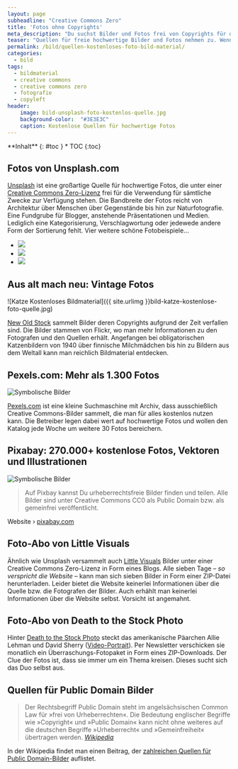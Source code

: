```yaml
---
layout: page
subheadline: "Creative Commons Zero"
title: 'Fotos ohne Copyrights'
meta_description: "Du suchst Bilder und Fotos frei von Copyrights für die Verwendung in eigenen Projekten, wie Websites, Präsentationen,...? Diese Links helfen weiter."
teaser: "Quellen für freie hochwertige Bilder und Fotos nehmen zu. Wenn Sie hochwertiges Fotomaterial für eigene Projekte brauchen, finden Sie in diesem Artikel Quellen für Bilder, die unter einer  Creative Commons Zero-Lizenz frei für die Verwendung für sämtliche Zwecke zur Verfügung stehen."
permalink: /bild/quellen-kostenloses-foto-bild-material/
categories:
  - bild
tags:
  - bildmaterial
  - creative commons
  - creative commons zero
  - fotografie
  - copyleft
header:
    image: bild-unsplash-foto-kostenlos-quelle.jpg
    background-color:  "#3E3E3C"
    caption: Kostenlose Quellen für hochwertige Fotos
---
```

<div class="panel radius" markdown="1">
**Inhalt**
{: #toc }
*  TOC
{:toc}
</div>

## Fotos von Unsplash.com

[Unsplash][1] ist eine großartige Quelle für hochwertige Fotos, die unter einer [Creative Commons Zero-Lizenz][2] frei für die Verwendung für sämtliche Zwecke zur Verfügung stehen. Die Bandbreite der Fotos reicht von Architektur über Menschen über Gegenstände bis hin zur Naturfotografie. Eine Fundgrube für Blogger, anstehende Präsentationen und Medien. Lediglich eine Kategorisierung, Verschlagwortung oder jedewede andere Form der Sortierung fehlt. Vier weitere schöne Fotobeispiele&#8230;

<ul class="clearing-thumbs small-block-grid-3" data-clearing>
  <li><a href="{{ site.urlimg }}bild-unsplash-1.jpg"><img  data-caption="" class="th" src="{{ site.urlimg }}bild-unsplash-1.jpg"></a></li>
  <li><a href="{{ site.urlimg }}bild-unsplash-2.jpg"><img  data-caption="" class="th" src="{{ site.urlimg }}bild-unsplash-2.jpg"></a></li>
  <li><a href="{{ site.urlimg }}bild-unsplash-3.jpg"><img  data-caption="" class="th" src="{{ site.urlimg }}bild-unsplash-3.jpg"></a></li>
</ul>



## Aus alt mach neu: Vintage Fotos

![Katze Kostenloses Bildmaterial]({{ site.urlimg }}bild-katze-kostenlose-foto-quelle.jpg)

[New Old Stock][6] sammelt Bilder deren Copyrights aufgrund der Zeit verfallen sind. Die Bilder stammen von Flickr, wo man mehr Informationen zu den Fotografen und den Quellen erhält. Angefangen bei obligatorischen Katzenbildern von 1940 über finnische Milchmädchen bis hin zu Bildern aus dem Weltall kann man reichlich Bildmaterial entdecken.




## Pexels.com: Mehr als 1.300 Fotos

<img src="{{ site.urlimg }}bild-pexels-kostenlose-foto-quelle.jpg" alt="Symbolische Bilder" />

[Pexels.com][3] ist eine kleine Suchmaschine mit Archiv, dass ausschießlich Creative Commons-Bilder sammelt, die man für alles kostenlos nutzen kann. Die Betreiber legen dabei wert auf hochwertige Fotos und wollen den Katalog jede Woche um weitere 30 Fotos bereichern.



## Pixabay: 270.000+ kostenlose Fotos, Vektoren und Illustrationen

<img src="{{ site.urlimg }}bild-pixabay-kostenlose-bilder-quelle.jpg" alt="Symbolische Bilder" />

> Auf Pixbay kannst Du urheberrechtsfreie Bilder finden und teilen. Alle Bilder sind unter Creative Commons CC0 als Public Domain bzw. als gemeinfrei veröffentlicht.

Website › [pixabay.com][4]



## Foto-Abo von Little Visuals

Ähnlich wie Unsplash versammelt auch [Little Visuals][5] Bilder unter einer Creative Commons Zero-Lizenz in Form eines Blogs. Alle sieben Tage – *so verspricht die Website* – kann man sich sieben Bilder in Form einer ZIP-Datei herunterladen. Leider bietet die Website keinerlei Informationen über die Quelle bzw. die Fotografen der Bilder. Auch erhählt man keinerlei Informationen über die Website selbst. Vorsicht ist angemahnt.



## Foto-Abo von Death to the Stock Photo

Hinter [Death to the Stock Photo][8] steckt das amerikanische Päarchen Allie Lehman und David Sherry ([Video-Portrait][9]). Per Newsletter verschicken sie monatlich ein Überraschungs-Fotopaket in Form eines ZIP-Downloads. Der Clue der Fotos ist, dass sie immer um ein Thema kreisen. Dieses sucht sich das Duo selbst aus.



## Quellen für Public Domain Bilder

> Der Rechtsbegriff Public Domain steht im angelsächsischen Common Law für »frei von Urheberrechten«. Die Bedeutung englischer Begriffe wie »Copyright« und »Public Domain« kann nicht ohne weiteres auf die deutschen Begriffe »Urheberrecht« und »Gemeinfreiheit« übertragen werden. <cite><a href="http://de.wikipedia.org/wiki/Gemeinfreiheit#Public_Domain">Wikipedia</a></cite>

In der Wikipedia findet man einen Beitrag, der [zahlreichen Quellen für Public Domain-Bilder][7] auflistet.



 [1]: http://unsplash.com/
 [2]: http://creativecommons.org/choose/zero/?lang=de
 [3]: http://www.pexels.com/
 [4]: http://pixabay.com/
 [5]: http://littlevisuals.co/
 [6]: http://nos.twnsnd.co/
 [7]: http://en.wikipedia.org/wiki/Wikipedia:Public_domain_image_resources
 [8]: http://deathtothestockphoto.com/
 [9]: https://vimeo.com/110614005